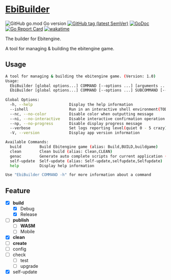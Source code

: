 # [EbiBuilder](https://github.com/EldersJavas/EbiBuilder)


![GitHub go.mod Go version](https://img.shields.io/github/go-mod/go-version/EldersJavas/EbiBuilder?style=flat-square)
[![GitHub tag (latest SemVer)](https://img.shields.io/github/tag/EldersJavas/EbiBuilder?style=flat-square)](https://github.com/EldersJavas/EbiBuilder)
[![GoDoc](https://godoc.org/github.com/EldersJavas/EbiBuilder?status.svg)](https://pkg.go.dev/github.com/EldersJavas/EbiBuilder)
[![Go Report Card](https://goreportcard.com/badge/github.com/EldersJavas/EbiBuilder)](https://goreportcard.com/report/github.com/EldersJavas/EbiBuilder)
[![wakatime](https://wakatime.com/badge/user/251739d5-2666-4202-9df0-c3b0c64457e4/project/70119925-9677-4119-a10d-db940e271e6a.svg)](https://wakatime.com/badge/user/251739d5-2666-4202-9df0-c3b0c64457e4/project/70119925-9677-4119-a10d-db940e271e6a)


The builder for Ebitengine.

A tool for managing & building the ebitengine game.

## Usage

```bash 
A tool for managing & building the ebitengine game. (Version: 1.0)                                      
Usage:                                                                                                  
  EbiBuilder [global options...] COMMAND [--options ...] [arguments ...]                            
  EbiBuilder [global options...] COMMAND [--options ...] SUBCOMMAND [--options ...] [arguments ...] 
                                                                                                        
Global Options:                                                                                                                             
  -h, --help                Display the help information                                                                                    
  --ishell                  Run in an interactive shell environment(TODO)                                                                   
  --nc, --no-color          Disable color when outputting message                                                                           
  --ni, --no-interactive    Disable interactive confirmation operation
  --np, --no-progress       Disable display progress message
  --verbose                 Set logs reporting level(quiet 0 - 5 crazy) (default 1=error)
  -V, --version             Display app version information

Available Commands:
  build        Build Ebitengine game (alias: Build,BUILD,buildgame)
  clean        Clean build (alias: Clean,CLEAN)
  genac        Generate auto complete scripts for current application (alias: gen-ac)
  self-update  Self-update (alias: Self-update,selfupdate,Selfupdate)
  help         Display help information

Use "EbiBuilder COMMAND -h" for more information about a command

```

## Feature

- [x] **build**
  - [x] Debug
  - [x] Release
- [ ] **publish**
  - [ ] **WASM**
  - [ ] Mobile
- [x] **clean**
- [ ] **create**
- [ ] config
- [ ] check
  - [ ] test
  - [ ] upgrade
- [x] self-update
